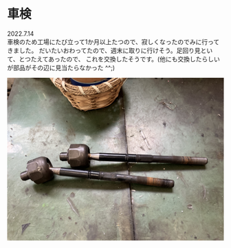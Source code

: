 # 車検

2022.7.14<br />
車検のため工場にたび立って1か月以上たつので、寂しくなったのでみに行ってきました。
だいたいおわってたので、週末に取りに行けそう。足回り見といて、とつたえてあったので、
これを交換したそうです。(他にも交換したらしいが部品がその辺に見当たらなかった ^^;)

![shaken](shaken.jpg)